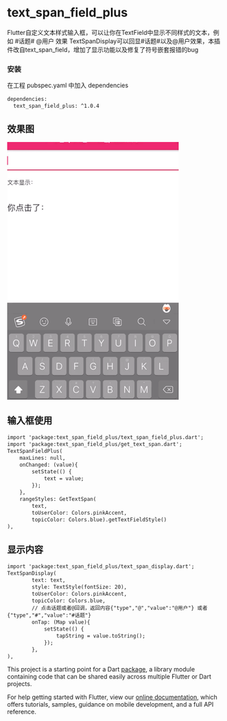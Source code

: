 # text_span_field_plus

Flutter自定义文本样式输入框，可以让你在TextField中显示不同样式的文本，例如 #话题# @用户 效果
TextSpanDisplay可以回显#话题#以及@用户效果，本插件改自text_span_field，增加了显示功能以及修复了符号嵌套报错的bug

### 安装
在工程 pubspec.yaml 中加入 dependencies

```
dependencies:
  text_span_field_plus: ^1.0.4
```
## 效果图
<img src="https://raw.githubusercontent.com/ihongwu/text_span_field_plus/main/gif.gif" width="400">


## 输入框使用
```
import 'package:text_span_field_plus/text_span_field_plus.dart';
import 'package:text_span_field_plus/get_text_span.dart';
TextSpanFieldPlus(
	maxLines: null,
	onChanged: (value){
		setState(() {
			text = value;
		});
	},
	rangeStyles: GetTextSpan(
		text,
		toUserColor: Colors.pinkAccent,
		topicColor: Colors.blue).getTextFieldStyle()
),
```

## 显示内容
```
import 'package:text_span_field_plus/text_span_display.dart';
TextSpanDisplay(
		text: text,
		style: TextStyle(fontSize: 20),
		toUserColor: Colors.pinkAccent,
		topicColor: Colors.blue,
		// 点击话题或者@回调，返回内容{"type","@","value":"@用户"} 或者{"type","#","value":"#话题"}
		onTap: (Map value){
			setState(() {
				tapString = value.toString();
			});
		},
),
```

This project is a starting point for a Dart
[package](https://flutter.dev/developing-packages/),
a library module containing code that can be shared easily across
multiple Flutter or Dart projects.

For help getting started with Flutter, view our 
[online documentation](https://flutter.dev/docs), which offers tutorials, 
samples, guidance on mobile development, and a full API reference.
